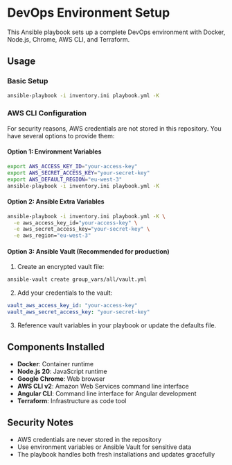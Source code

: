 # DevOps Environment Setup

This Ansible playbook sets up a complete DevOps environment with Docker, Node.js, Chrome, AWS CLI, and Terraform.

## Usage

### Basic Setup
```bash
ansible-playbook -i inventory.ini playbook.yml -K
```

### AWS CLI Configuration

For security reasons, AWS credentials are not stored in this repository. You have several options to provide them:

#### Option 1: Environment Variables
```bash
export AWS_ACCESS_KEY_ID="your-access-key"
export AWS_SECRET_ACCESS_KEY="your-secret-key"
export AWS_DEFAULT_REGION="eu-west-3"
ansible-playbook -i inventory.ini playbook.yml -K
```

#### Option 2: Ansible Extra Variables
```bash
ansible-playbook -i inventory.ini playbook.yml -K \
  -e aws_access_key_id="your-access-key" \
  -e aws_secret_access_key="your-secret-key" \
  -e aws_region="eu-west-3"
```

#### Option 3: Ansible Vault (Recommended for production)
1. Create an encrypted vault file:
```bash
ansible-vault create group_vars/all/vault.yml
```

2. Add your credentials to the vault:
```yaml
vault_aws_access_key_id: "your-access-key"
vault_aws_secret_access_key: "your-secret-key"
```

3. Reference vault variables in your playbook or update the defaults file.

## Components Installed

- **Docker**: Container runtime
- **Node.js 20**: JavaScript runtime
- **Google Chrome**: Web browser
- **AWS CLI v2**: Amazon Web Services command line interface
- **Angular CLI**: Command line interface for Angular development
- **Terraform**: Infrastructure as code tool

## Security Notes

- AWS credentials are never stored in the repository
- Use environment variables or Ansible Vault for sensitive data
- The playbook handles both fresh installations and updates gracefully

